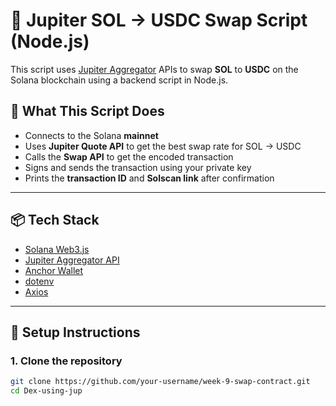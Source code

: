 # 🚀 Jupiter SOL → USDC Swap Script (Node.js)

This script uses [Jupiter Aggregator](https://www.jup.ag/) APIs to swap **SOL** to **USDC** on the Solana blockchain using a backend script in Node.js.

## 🧠 What This Script Does

- Connects to the Solana **mainnet**
- Uses **Jupiter Quote API** to get the best swap rate for SOL → USDC
- Calls the **Swap API** to get the encoded transaction
- Signs and sends the transaction using your private key
- Prints the **transaction ID** and **Solscan link** after confirmation

---

## 📦 Tech Stack

- [Solana Web3.js](https://solana-labs.github.io/solana-web3.js/)
- [Jupiter Aggregator API](https://station.jup.ag/docs)
- [Anchor Wallet](https://project-serum.github.io/anchor/)
- [dotenv](https://www.npmjs.com/package/dotenv)
- [Axios](https://axios-http.com/)

---

## 🔧 Setup Instructions

### 1. Clone the repository

```bash
git clone https://github.com/your-username/week-9-swap-contract.git
cd Dex-using-jup
